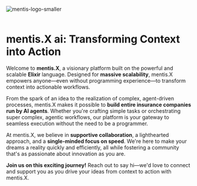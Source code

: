 ![mentis-logo-smaller](https://github.com/user-attachments/assets/86c3c1de-fefc-4f59-ac23-a9c7d0420620)
<br><br>

# mentis.X ai: Transforming Context into Action

Welcome to **mentis.X**, a visionary platform built on the powerful and scalable **Elixir** language. Designed for **massive scalability**, mentis.X empowers anyone—even without programming experience—to transform context into actionable workflows.

From the spark of an idea to the realization of complex, agent-driven processes, mentis.X makes it possible to **build entire insurance companies run by AI agents**. Whether you're crafting simple tasks or orchestrating super complex, agentic workflows, our platform is your gateway to seamless execution without the need to be a programmer.

At mentis.X, we believe in **supportive collaboration**, a lighthearted approach, and a **single-minded focus on speed**. We're here to make your dreams a reality quickly and efficiently, all while fostering a community that's as passionate about innovation as you are.

**Join us on this exciting journey!** Reach out to say hi—we'd love to connect and support you as you drive your ideas from context to action with mentis.X.
